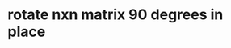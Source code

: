 # rotate nxn matrix 90 degrees in place

<div style="display:none">
<a href="https://gitclone.com"><img src="https://gitclone.com/img/title.ico" style="width:300px;"></a>
</div>
